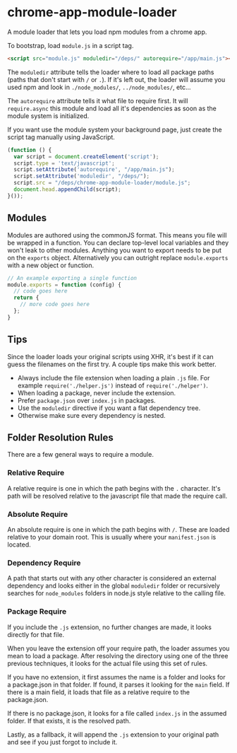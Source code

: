 chrome-app-module-loader
========================

A module loader that lets you load npm modules from a chrome app.

To bootstrap, load `module.js` in a script tag.

```html
<script src="module.js" moduledir="/deps/" autorequire="/app/main.js"></script>
```

The `moduledir` attribute tells the loader where to load all package paths (paths that don't start with `/` or `.`).  If it's left out, the loader will assume you used npm and look in `./node_modules/`, `../node_modules/`, etc...

The `autorequire` attribute tells it what file to require first.  It will `require.async` this module and load all it's dependencies as soon as the module system is initialized.

If you want use the module system your background page, just create the script tag manually using JavaScript.

```js
(function () {
  var script = document.createElement('script');
  script.type = 'text/javascript';
  script.setAttribute('autorequire', "/app/main.js");
  script.setAttribute('moduledir', "/deps/");
  script.src = "/deps/chrome-app-module-loader/module.js";
  document.head.appendChild(script);
}());
```

## Modules

Modules are authored using the commonJS format.  This means you file will be wrapped in a function.  You can declare top-level local variables and they won't leak to other modules.  Anything you want to export needs to be put on the `exports` object.  Alternatively you can outright replace `module.exports` with a new object or function.

```js
// An example exporting a single function
module.exports = function (config) {
  // code goes here
  return {
    // more code goes here
  };
}
```

## Tips

Since the loader loads your original scripts using XHR, it's best if it can guess the filenames on the first try.  A couple tips make this work better.

 - Always include the file extension when loading a plain `.js` file.  For example `require('./helper.js')` instead of `require('./helper')`.
 - When loading a package, never include the extension.
 - Prefer `package.json` over `index.js` in packages.
 - Use the `moduledir` directive if you want a flat dependency tree.
 - Otherwise make sure every dependency is nested.

## Folder Resolution Rules

There are a few general ways to require a module.

### Relative Require

A relative require is one in which the path begins with the `.` character.  It's path will be resolved relative to the javascript file that made the require call.

### Absolute Require

An absolute require is one in which the path begins with `/`.  These are loaded relative to your domain root.  This is usually where your `manifest.json` is located.

### Dependency Require

A path that starts out with any other character is considered an external dependency and looks either in the global `moduledir` folder or recursively searches for `node_modules` folders in node.js style relative to the calling file.

### Package Require

If you include the `.js` extension, no further changes are made, it looks directly for that file.

When you leave the extension off your require path, the loader assumes you mean to load a package.  After resolving the directory using one of the three previous techniques, it looks for the actual file using this set of rules.

If you have no extension, it first assumes the name is a folder and looks for a package.json in that folder.  If found, it parses it looking for the `main` field.  If there is a main field, it loads that file as a relative require to the package.json.

If there is no package.json, it looks for a file called `index.js` in the assumed folder.  If that exists, it is the resolved path.

Lastly, as a fallback, it will append the `.js` extension to your original path and see if you just forgot to include it.

